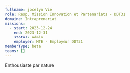 ```yaml
---
fullname: jocelyn Vié
role: Resp. Mission Innovation et Partenariats - DDT31
domaine: Intraprenariat
missions:
  - start: 2023-12-24
    end: 2023-12-31
    status: admin
    employer: MTE - Employeur DDT31
memberType: beta
teams: []
---
```

Enthousiaste par nature